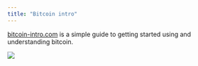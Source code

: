 ```yaml
---
title: "Bitcoin intro"
---
```


[bitcoin-intro.com](https://bitcoin-intro.com) is a simple guide to getting started using and understanding bitcoin.

![](/img/bitcoin-intro.jpeg)
